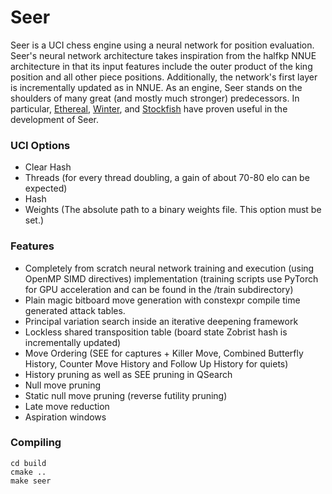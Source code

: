 # Seer

Seer is a UCI chess engine using a neural network for position evaluation. Seer's neural network architecture takes inspiration from the halfkp NNUE architecture in that its input features include the outer product of the king position and all other piece positions. Additionally, the network's first layer is incrementally updated as in NNUE. As an engine, Seer stands on the shoulders of many great (and mostly much stronger) predecessors. 
In particular, [Ethereal](https://github.com/AndyGrant/Ethereal), [Winter](https://github.com/rosenthj/Winter), and [Stockfish](https://github.com/official-stockfish/Stockfish) have proven useful in the development of Seer.

### UCI Options
- Clear Hash
- Threads (for every thread doubling, a gain of about 70-80 elo can be expected)
- Hash
- Weights (The absolute path to a binary weights file. This option must be set.)

### Features
- Completely from scratch neural network training and execution (using OpenMP SIMD directives) implementation 
  (training scripts use PyTorch for GPU acceleration and can be found in the /train subdirectory)
- Plain magic bitboard move generation with constexpr compile time generated attack tables.
- Principal variation search inside an iterative deepening framework
- Lockless shared transposition table (board state Zobrist hash is incrementally updated)
- Move Ordering (SEE for captures + Killer Move, Combined Butterfly History, Counter Move History and Follow Up History for quiets)
- History pruning as well as SEE pruning in QSearch
- Null move pruning
- Static null move pruning (reverse futility pruning)
- Late move reduction
- Aspiration windows

### Compiling

```
cd build
cmake ..
make seer
```
